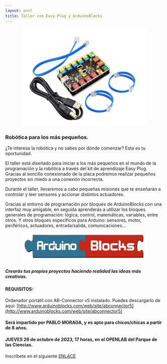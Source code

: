 ```yaml
---
layout: post
title: Taller con Easy-Plug y ArduinoBlocks
---
```

<center>
<img src="/images/easy-plug.png" width="400" />
</center>

### Robótica para los más pequeños.




¿Te interesa la robótica y no sabes por dónde comenzar? Esta es tu oportunidad.

El taller está diseñado para iniciar a los más pequeños en el mundo de la programación y la robótica a través del kit de aprendizaje Easy Plug. Gracias al  sencillo conexionado de la placa podremos realizar pequeños proyectos sin miedo a una conexión incorrecta.

Durante el taller, llevaremos a cabo pequeñas misiones que te enseñarán a controlar y leer sensores y accionar distintos actuadores.

Gracias al entorno de programación por bloques de ArduinoBlocks con una interfaz muy amigable, en seguida aprenderás a utilizar los bloques generales de programación: lógica, control, matemáticas, variables, entre otros. Y otros bloques específicos para Arduino: sensores, motor, periféricos, actuadores, entrada/salida, comunicaciones…



<center>
<img src="/images/arduinoblocks.png" width="400" />
</center>



##### Crearás tus propios proyectos haciendo realidad las ideas más creativas.




#### REQUISITOS:

Ordenador portátil con AB-Connector v5 instalado.
Puedes descargarlo de aqui: [http://www.arduinoblocks.com/web/site/abconnector5](http://www.arduinoblocks.com/web/site/abconnector5)


#### Será impartido por PABLO MORAGA, y es apto para chicos/chicas a partir de 8 años.

#### JUEVES 26 de octubre de 2023, 17 horas, en el OPENLAB del Parque de las Ciencias.





 Inscríbete en el siguiente [ENLACE](https://forms.gle/CgftcP1JPwwub5rT9)
 
